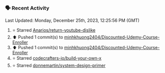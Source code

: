 ### 🗣 Recent Activity

<!--RECENT_ACTIVITY:last_update-->
Last Updated: Monday, December 25th, 2023, 12:25:56 PM (GMT)
<!--RECENT_ACTIVITY:last_update_end-->
<!--RECENT_ACTIVITY:start-->
1. ⭐ Starred [Anarios/return-youtube-dislike](https://github.com/Anarios/return-youtube-dislike)<br>
2. ⬆️ Pushed 1 commit(s) to [minhkhuong2404/Discounted-Udemy-Course-Enroller](https://github.com/minhkhuong2404/Discounted-Udemy-Course-Enroller)<br>
3. ⬆️ Pushed 1 commit(s) to [minhkhuong2404/Discounted-Udemy-Course-Enroller](https://github.com/minhkhuong2404/Discounted-Udemy-Course-Enroller)<br>
4. ⭐ Starred [codecrafters-io/build-your-own-x](https://github.com/codecrafters-io/build-your-own-x)<br>
5. ⭐ Starred [donnemartin/system-design-primer](https://github.com/donnemartin/system-design-primer)<br>
<!--RECENT_ACTIVITY:end-->
